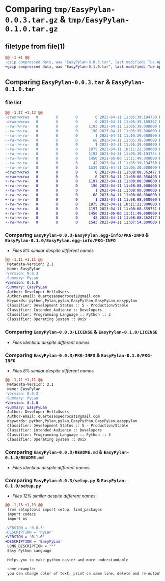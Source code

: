# Comparing `tmp/EasyPylan-0.0.3.tar.gz` & `tmp/EasyPylan-0.1.0.tar.gz`

## filetype from file(1)

```diff
@@ -1 +1 @@
-gzip compressed data, was "EasyPylan-0.0.3.tar", last modified: Tue Apr 11 11:05:39 2023, max compression
+gzip compressed data, was "EasyPylan-0.1.0.tar", last modified: Tue Apr 11 11:08:08 2023, max compression
```

## Comparing `EasyPylan-0.0.3.tar` & `EasyPylan-0.1.0.tar`

### file list

```diff
@@ -1,12 +1,12 @@
-drwxrwxrwx   0        0        0        0 2023-04-11 11:05:39.194750 EasyPylan-0.0.3/
-drwxrwxrwx   0        0        0        0 2023-04-11 11:05:39.189367 EasyPylan-0.0.3/EasyPylan.egg-info/
--rw-rw-rw-   0        0        0     1193 2023-04-11 11:05:39.000000 EasyPylan-0.0.3/EasyPylan.egg-info/PKG-INFO
--rw-rw-rw-   0        0        0      190 2023-04-11 11:05:39.000000 EasyPylan-0.0.3/EasyPylan.egg-info/SOURCES.txt
--rw-rw-rw-   0        0        0        1 2023-04-11 11:05:39.000000 EasyPylan-0.0.3/EasyPylan.egg-info/dependency_links.txt
--rw-rw-rw-   0        0        0       68 2023-04-11 11:05:39.000000 EasyPylan-0.0.3/EasyPylan.egg-info/requires.txt
--rw-rw-rw-   0        0        0        1 2023-04-11 11:05:39.000000 EasyPylan-0.0.3/EasyPylan.egg-info/top_level.txt
--rw-rw-rw-   0        0        0     1075 2023-04-11 10:11:22.000000 EasyPylan-0.0.3/LICENSE
--rw-rw-rw-   0        0        0     1193 2023-04-11 11:05:39.193744 EasyPylan-0.0.3/PKG-INFO
--rw-rw-rw-   0        0        0     1456 2021-06-06 11:11:49.000000 EasyPylan-0.0.3/README.md
--rw-rw-rw-   0        0        0       42 2023-04-11 11:05:39.194750 EasyPylan-0.0.3/setup.cfg
--rw-rw-rw-   0        0        0     1539 2023-04-11 11:05:30.000000 EasyPylan-0.0.3/setup.py
+drwxrwxrwx   0        0        0        0 2023-04-11 11:08:08.362477 EasyPylan-0.1.0/
+drwxrwxrwx   0        0        0        0 2023-04-11 11:08:08.358498 EasyPylan-0.1.0/EasyPylan.egg-info/
+-rw-rw-rw-   0        0        0     1197 2023-04-11 11:08:08.000000 EasyPylan-0.1.0/EasyPylan.egg-info/PKG-INFO
+-rw-rw-rw-   0        0        0      190 2023-04-11 11:08:08.000000 EasyPylan-0.1.0/EasyPylan.egg-info/SOURCES.txt
+-rw-rw-rw-   0        0        0        1 2023-04-11 11:08:08.000000 EasyPylan-0.1.0/EasyPylan.egg-info/dependency_links.txt
+-rw-rw-rw-   0        0        0       68 2023-04-11 11:08:08.000000 EasyPylan-0.1.0/EasyPylan.egg-info/requires.txt
+-rw-rw-rw-   0        0        0        1 2023-04-11 11:08:08.000000 EasyPylan-0.1.0/EasyPylan.egg-info/top_level.txt
+-rw-rw-rw-   0        0        0     1075 2023-04-11 10:11:22.000000 EasyPylan-0.1.0/LICENSE
+-rw-rw-rw-   0        0        0     1197 2023-04-11 11:08:08.359751 EasyPylan-0.1.0/PKG-INFO
+-rw-rw-rw-   0        0        0     1456 2021-06-06 11:11:49.000000 EasyPylan-0.1.0/README.md
+-rw-rw-rw-   0        0        0       42 2023-04-11 11:08:08.362477 EasyPylan-0.1.0/setup.cfg
+-rw-rw-rw-   0        0        0     1543 2023-04-11 11:07:54.000000 EasyPylan-0.1.0/setup.py
```

### Comparing `EasyPylan-0.0.3/EasyPylan.egg-info/PKG-INFO` & `EasyPylan-0.1.0/EasyPylan.egg-info/PKG-INFO`

 * *Files 8% similar despite different names*

```diff
@@ -1,11 +1,11 @@
 Metadata-Version: 2.1
 Name: EasyPylan
-Version: 0.0.3
-Summary: PyLan
+Version: 0.1.0
+Summary: EasyPyLan
 Author: Developer HelloUsers
 Author-email: duartesaopedrocat1@gmail.com
 Keywords: python,Pylan,pylan,EasyPython,EasyPyLan,easypylan
 Classifier: Development Status :: 5 - Production/Stable
 Classifier: Intended Audience :: Developers
 Classifier: Programming Language :: Python :: 3
 Classifier: Operating System :: Unix
```

### Comparing `EasyPylan-0.0.3/LICENSE` & `EasyPylan-0.1.0/LICENSE`

 * *Files identical despite different names*

### Comparing `EasyPylan-0.0.3/PKG-INFO` & `EasyPylan-0.1.0/PKG-INFO`

 * *Files 8% similar despite different names*

```diff
@@ -1,11 +1,11 @@
 Metadata-Version: 2.1
 Name: EasyPylan
-Version: 0.0.3
-Summary: PyLan
+Version: 0.1.0
+Summary: EasyPyLan
 Author: Developer HelloUsers
 Author-email: duartesaopedrocat1@gmail.com
 Keywords: python,Pylan,pylan,EasyPython,EasyPyLan,easypylan
 Classifier: Development Status :: 5 - Production/Stable
 Classifier: Intended Audience :: Developers
 Classifier: Programming Language :: Python :: 3
 Classifier: Operating System :: Unix
```

### Comparing `EasyPylan-0.0.3/README.md` & `EasyPylan-0.1.0/README.md`

 * *Files identical despite different names*

### Comparing `EasyPylan-0.0.3/setup.py` & `EasyPylan-0.1.0/setup.py`

 * *Files 12% similar despite different names*

```diff
@@ -1,13 +1,13 @@
 from setuptools import setup, find_packages
 import codecs
 import os
 
-VERSION = '0.0.3'
-DESCRIPTION = 'PyLan'
+VERSION = '0.1.0'
+DESCRIPTION = 'EasyPyLan'
 LONG_DESCRIPTION = """
 Easy Python Language
 
 Helps you to make python easier and more understandable
 
 some example:
 you can change color of text, print on same line, delete and re-output again and many others, image process.
```


